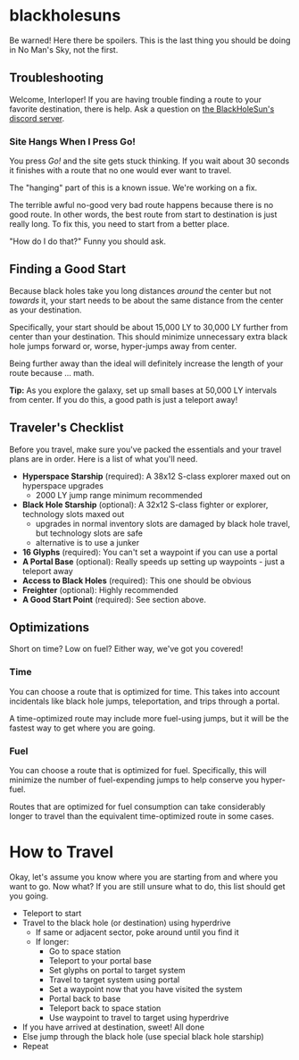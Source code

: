 # blackholesuns

Be warned! Here there be spoilers. This is the last thing you should be doing in No Man's Sky, not the first.

## Troubleshooting

Welcome, Interloper! If you are having trouble finding a route to your favorite destination, there is help. Ask a question on [the BlackHoleSun's discord server](https://discord.blackholesuns.com).

### Site Hangs When I Press Go!

You press _Go!_ and the site gets stuck thinking. If you wait about 30 seconds it finishes with a route that no one would ever want to travel.

The "hanging" part of this is a known issue. We're working on a fix.

The terrible awful no-good very bad route happens because there is no good route. In other words, the best route from start to destination is just really long. To fix this, you need to start from a better place.

"How do I do that?" Funny you should ask.

## Finding a Good Start

Because black holes take you long distances _around_ the center but not _towards_ it, your start needs to be about the same distance from the center as your destination.

Specifically, your start should be about 15,000 LY to 30,000 LY further from center than your destination. This should minimize unnecessary extra black hole jumps forward or, worse, hyper-jumps away from center.

Being further away than the ideal will definitely increase the length of your route because ... math.

**Tip:** As you explore the galaxy, set up small bases at 50,000 LY intervals from center. If you do this, a good path is just a teleport away!

## Traveler's Checklist

Before you travel, make sure you've packed the essentials and your travel plans are in order. Here is a list of what you'll need.

- **Hyperspace Starship** (required): A 38x12 S-class explorer maxed out on hyperspace upgrades
  - 2000 LY jump range minimum recommended
- **Black Hole Starship** (optional): A 32x12 S-class fighter or explorer, technology slots maxed out
  - upgrades in normal inventory slots are damaged by black hole travel, but technology slots are safe
  - alternative is to use a junker
- **16 Glyphs** (required): You can't set a waypoint if you can use a portal
- **A Portal Base** (optional): Really speeds up setting up waypoints - just a teleport away
- **Access to Black Holes** (required): This one should be obvious
- **Freighter** (optional): Highly recommended
- **A Good Start Point** (required): See section above.

## Optimizations

Short on time? Low on fuel? Either way, we've got you covered!

### Time

You can choose a route that is optimized for time. This takes into account incidentals like black hole jumps, teleportation, and trips through a portal.

A time-optimized route may include more fuel-using jumps, but it will be the fastest way to get where you are going.

### Fuel

You can choose a route that is optimized for fuel. Specifically, this will minimize the number of fuel-expending jumps to help conserve you hyper-fuel.

Routes that are optimized for fuel consumption can take considerably longer to travel than the equivalent time-optimized route in some cases.

# How to Travel

Okay, let's assume you know where you are starting from and where you want to go. Now what? If you are still unsure what to do, this list should get you going.

- Teleport to start
- Travel to the black hole (or destination) using hyperdrive
  - If same or adjacent sector, poke around until you find it
  - If longer:
    - Go to space station
    - Teleport to your portal base
    - Set glyphs on portal to target system
    - Travel to target system using portal
    - Set a waypoint now that you have visited the system
    - Portal back to base
    - Teleport back to space station
    - Use waypoint to travel to target using hyperdrive
- If you have arrived at destination, sweet! All done
- Else jump through the black hole (use special black hole starship)
- Repeat
